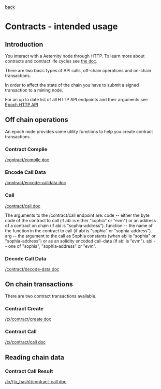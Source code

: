 [back](./README.md)
# Contracts - intended usage

## Introduction
You interact with a Aeternity node through HTTP.
To learn more about contracts and contract life cycles see [the doc](/contracts/contracts.md).

There are two basic types of API calls, off-chain operations and on-chain transactions.

In order to affect the state of the chain you have to submit a signed transaction
to a mining node.

For an up to date list of all HTTP API endpoints and their arguments see
[Epoch HTTP API](https://aeternity.github.io/epoch-api-docs/?config=https://raw.githubusercontent.com/aeternity/epoch/master/apps/aehttp/priv/swagger.json)

## Off chain operations

An epoch node provides some utility functions to help you create contract transactions.


### Contract Compile
[/contract/compile doc](https://aeternity.github.io/epoch-api-docs/?config=https://raw.githubusercontent.com/aeternity/epoch/master/apps/aehttp/priv/swagger.json#/external/CompileContract)

### Encode Call Data
[/contract/encode-calldata doc](https://aeternity.github.io/epoch-api-docs/?config=https://raw.githubusercontent.com/aeternity/epoch/master/apps/aehttp/priv/swagger.json#/external/EncodeCalldata)

### Call
[/contract/call doc](https://aeternity.github.io/epoch-api-docs/?config=https://raw.githubusercontent.com/aeternity/epoch/master/apps/aehttp/priv/swagger.json#/external/CallContract)

The arguments to the /contract/call endpoint are:
code -- either the byte code of the contract to call (if abi is either "sophia" or "evm") or an address of a contract on chain (if abi is "sophia-address").
function -- the name of the function in the contract to call (if abi is "sophia" or "sophia-address").
arg -- the argument to the call as Sophia constants (when abi is "sophia" or "sophia-address") or as an solidity encoded call-data (if abi is "evm").
abi -- one of "sophia", "sophia-address" or "evm".

### Decode Call Data
[/contract/decode-data doc](https://aeternity.github.io/epoch-api-docs/?config=https://raw.githubusercontent.com/aeternity/epoch/master/apps/aehttp/priv/swagger.json#/external/DecodeData)

## On chain transactions

There are two contract transactions available.


### Contract Create
[/tx/contract/create doc](https://aeternity.github.io/epoch-api-docs/?config=https://raw.githubusercontent.com/aeternity/epoch/master/apps/aehttp/priv/swagger.json#/external/PostContractCreate)

### Contract Call
[/tx/contract/call doc](https://aeternity.github.io/epoch-api-docs/?config=https://raw.githubusercontent.com/aeternity/epoch/master/apps/aehttp/priv/swagger.json#/external/PostContractCall)

## Reading chain data

### Contract Call Result
[/tx/{tx_hash}/contract-call doc](https://aeternity.github.io/epoch-api-docs/?config=https://raw.githubusercontent.com/aeternity/epoch/master/apps/aehttp/priv/swagger.json#/external/GetContractCallFromTx)

